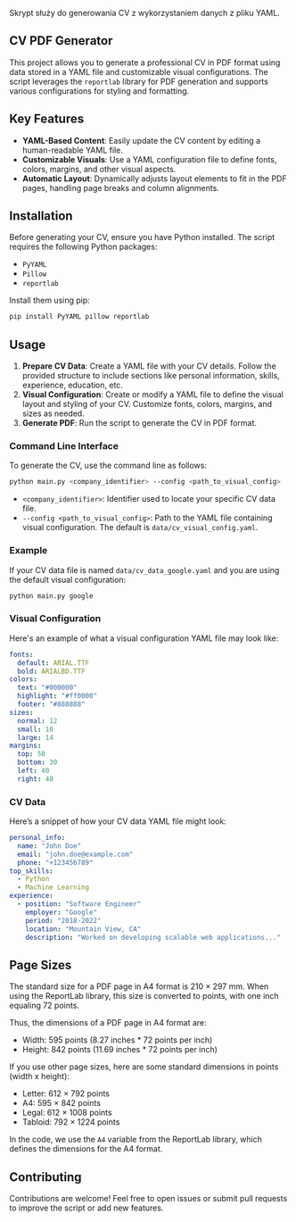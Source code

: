 
Skrypt służy do generowania CV z wykorzystaniem danych z pliku YAML.


## CV PDF Generator

This project allows you to generate a professional CV in PDF format using data stored in a YAML file and customizable visual configurations. The script leverages the `reportlab` library for PDF generation and supports various configurations for styling and formatting.

## Key Features

- **YAML-Based Content**: Easily update the CV content by editing a human-readable YAML file.
- **Customizable Visuals**: Use a YAML configuration file to define fonts, colors, margins, and other visual aspects.
- **Automatic Layout**: Dynamically adjusts layout elements to fit in the PDF pages, handling page breaks and column alignments.

## Installation

Before generating your CV, ensure you have Python installed. The script requires the following Python packages:

- `PyYAML`
- `Pillow`
- `reportlab`

Install them using pip:

```bash
pip install PyYAML pillow reportlab
```

## Usage

1. **Prepare CV Data**: Create a YAML file with your CV details. Follow the provided structure to include sections like personal information, skills, experience, education, etc.
2. **Visual Configuration**: Create or modify a YAML file to define the visual layout and styling of your CV. Customize fonts, colors, margins, and sizes as needed.
3. **Generate PDF**: Run the script to generate the CV in PDF format.

### Command Line Interface

To generate the CV, use the command line as follows:

```bash
python main.py <company_identifier> --config <path_to_visual_config>
```

- `<company_identifier>`: Identifier used to locate your specific CV data file.
- `--config <path_to_visual_config>`: Path to the YAML file containing visual configuration. The default is `data/cv_visual_config.yaml`.

### Example

If your CV data file is named `data/cv_data_google.yaml` and you are using the default visual configuration:

```bash
python main.py google
```

### Visual Configuration

Here's an example of what a visual configuration YAML file may look like:

```yaml
fonts:
  default: ARIAL.TTF
  bold: ARIALBD.TTF
colors:
  text: "#000000"
  highlight: "#ff0000"
  footer: "#888888"
sizes:
  normal: 12
  small: 10
  large: 14
margins:
  top: 50
  bottom: 30
  left: 40
  right: 40
```

### CV Data

Here’s a snippet of how your CV data YAML file might look:

```yaml
personal_info:
  name: "John Doe"
  email: "john.doe@example.com"
  phone: "+123456789"
top_skills:
  - Python
  - Machine Learning
experience:
  - position: "Software Engineer"
    employer: "Google"
    period: "2018-2022"
    location: "Mountain View, CA"
    description: "Worked on developing scalable web applications..."

```

## Page Sizes

The standard size for a PDF page in A4 format is 210 × 297 mm. When using the ReportLab library,
this size is converted to points, with one inch equaling 72 points.

Thus, the dimensions of a PDF page in A4 format are:
* Width: 595 points (8.27 inches * 72 points per inch)
* Height: 842 points (11.69 inches * 72 points per inch)

If you use other page sizes, here are some standard dimensions in points (width x height):
* Letter: 612 × 792 points
* A4: 595 × 842 points
* Legal: 612 × 1008 points
* Tabloid: 792 × 1224 points

In the code, we use the `A4` variable from the ReportLab library, which defines the dimensions for the A4 format.

## Contributing

Contributions are welcome! Feel free to open issues or submit pull requests to improve the script or add new features.

